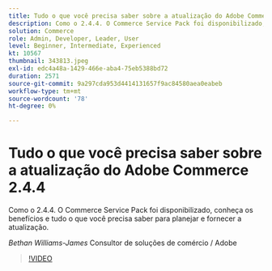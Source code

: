 ```yaml
---
title: Tudo o que você precisa saber sobre a atualização do Adobe Commerce 2.4.4
description: Como o 2.4.4. O Commerce Service Pack foi disponibilizado, conheça os benefícios e tudo o que você precisa saber para planejar e fornecer a atualização.
solution: Commerce
role: Admin, Developer, Leader, User
level: Beginner, Intermediate, Experienced
kt: 10567
thumbnail: 343813.jpeg
exl-id: edc4a48a-1429-466e-aba4-75eb5388bd72
duration: 2571
source-git-commit: 9a297cda953d4414131657f9ac84580aea0eabeb
workflow-type: tm+mt
source-wordcount: '78'
ht-degree: 0%

---
```


# Tudo o que você precisa saber sobre a atualização do Adobe Commerce 2.4.4

Como o 2.4.4. O Commerce Service Pack foi disponibilizado, conheça os benefícios e tudo o que você precisa saber para planejar e fornecer a atualização.

*Bethan Williams-James* Consultor de soluções de comércio / Adobe

>[!VIDEO](https://video.tv.adobe.com/v/343813/?quality=12&learn=on)
